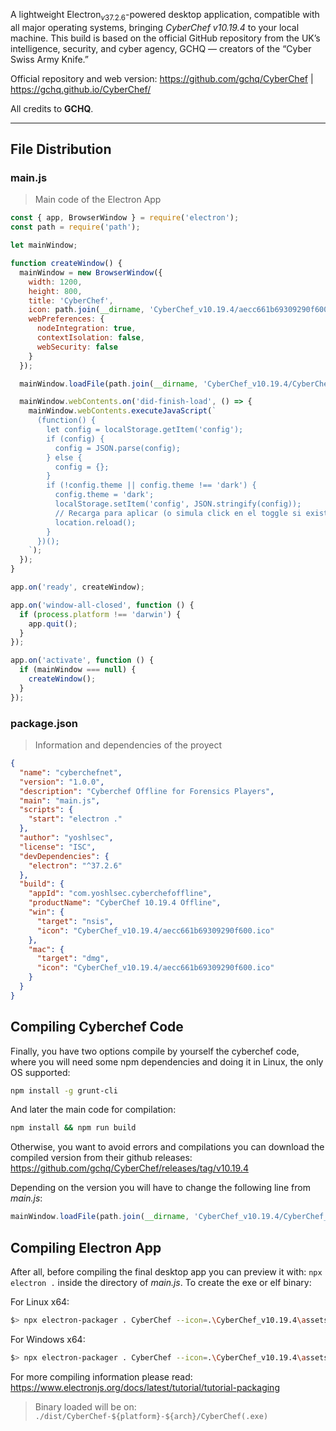 A lightweight Electron$_{v37.2.6}$-powered desktop application, compatible with all major operating systems, bringing *CyberChef v10.19.4* to your local machine.
This build is based on the official GitHub repository from the UK’s intelligence, security, and cyber agency, GCHQ — creators of the “Cyber Swiss Army Knife.”

Official repository and web version: https://github.com/gchq/CyberChef | https://gchq.github.io/CyberChef/

All credits to **GCHQ**.

<hr>

## File Distribution
### main.js
> Main code of the Electron App

```javascript
const { app, BrowserWindow } = require('electron');
const path = require('path');

let mainWindow;

function createWindow() {
  mainWindow = new BrowserWindow({
    width: 1200,
    height: 800,
    title: 'CyberChef',
    icon: path.join(__dirname, 'CyberChef_v10.19.4/aecc661b69309290f600.ico'),
    webPreferences: {
      nodeIntegration: true,
      contextIsolation: false,
      webSecurity: false
    }
  });

  mainWindow.loadFile(path.join(__dirname, 'CyberChef_v10.19.4/CyberChef_v10.19.4.html'));

  mainWindow.webContents.on('did-finish-load', () => {
    mainWindow.webContents.executeJavaScript(`
      (function() {
        let config = localStorage.getItem('config');
        if (config) {
          config = JSON.parse(config);
        } else {
          config = {};
        }
        if (!config.theme || config.theme !== 'dark') {
          config.theme = 'dark';
          localStorage.setItem('config', JSON.stringify(config));
          // Recarga para aplicar (o simula click en el toggle si existe)
          location.reload();
        }
      })();
    `);
  });
}

app.on('ready', createWindow);

app.on('window-all-closed', function () {
  if (process.platform !== 'darwin') {
    app.quit();
  }
});

app.on('activate', function () {
  if (mainWindow === null) {
    createWindow();
  }
});
```

### package.json
> Information and dependencies of the proyect

```json
{
  "name": "cyberchefnet",
  "version": "1.0.0",
  "description": "Cyberchef Offline for Forensics Players",
  "main": "main.js",
  "scripts": {
    "start": "electron ."
  },
  "author": "yoshlsec",
  "license": "ISC",
  "devDependencies": {
    "electron": "^37.2.6"
  },
  "build": {
    "appId": "com.yoshlsec.cyberchefoffline",
    "productName": "CyberChef 10.19.4 Offline",
    "win": {
      "target": "nsis",
      "icon": "CyberChef_v10.19.4/aecc661b69309290f600.ico"
    },
    "mac": {
      "target": "dmg",
      "icon": "CyberChef_v10.19.4/aecc661b69309290f600.ico"
    }
  }
}
```

## Compiling Cyberchef Code

Finally, you have two options compile by yourself the cyberchef code, where you will need some npm dependencies and doing it in Linux, the only OS supported:

```bash
npm install -g grunt-cli
```

And later the main code for compilation:

```bash
npm install && npm run build
```

Otherwise, you want to avoid errors and compilations you can download the compiled version from their github releases: https://github.com/gchq/CyberChef/releases/tag/v10.19.4

Depending on the version you will have to change the following line from *main.js*:

```javascript
mainWindow.loadFile(path.join(__dirname, 'CyberChef_v10.19.4/CyberChef_v10.19.4.html'));
```

## Compiling Electron App

After all, before compiling the final desktop app you can preview it with: `npx electron .` inside the directory of *main.js*. To create the exe or elf binary:

For Linux x64:
```bash
$> npx electron-packager . CyberChef --icon=.\CyberChef_v10.19.4\assets\aecc661b69309290f600.ico --platform=linux --arch=x64 --out=distLinux --overwrite
```

For Windows x64:
```bash
$> npx electron-packager . CyberChef --icon=.\CyberChef_v10.19.4\assets\aecc661b69309290f600.ico --platform=win32 --arch=x64 --out=distWindows --overwrite
```

For more compiling information please read: https://www.electronjs.org/docs/latest/tutorial/tutorial-packaging

> Binary loaded will be on: `./dist/CyberChef-${platform}-${arch}/CyberChef(.exe)`
